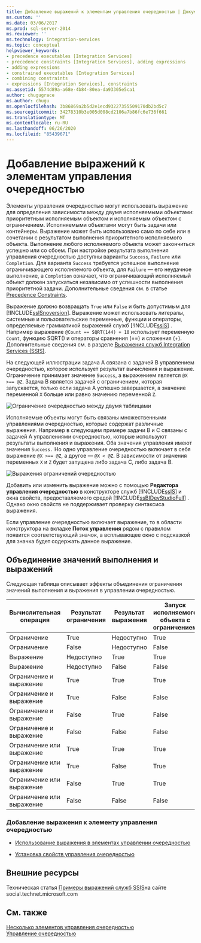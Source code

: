 ```yaml
---
title: Добавление выражений к элементам управления очередностью | Документация Майкрософт
ms.custom: ''
ms.date: 03/06/2017
ms.prod: sql-server-2014
ms.reviewer: ''
ms.technology: integration-services
ms.topic: conceptual
helpviewer_keywords:
- precedence executables [Integration Services]
- precedence constraints [Integration Services], adding expressions
- adding expressions
- constrained executables [Integration Services]
- combining constraints
- expressions [Integration Services], constraints
ms.assetid: 5574d89a-a68e-4b84-80ea-da93305e5ca1
author: chugugrace
ms.author: chugu
ms.openlocfilehash: 3b86869a2b5d2e1ecd93227355509170db2bd5c7
ms.sourcegitcommit: 34278310b3e005d008cd2106a7b86fc6e736f661
ms.translationtype: MT
ms.contentlocale: ru-RU
ms.lasthandoff: 06/26/2020
ms.locfileid: "85439671"
---
```

# <a name="add-expressions-to-precedence-constraints"></a>Добавление выражений к элементам управления очередностью
  Элементы управления очередностью могут использовать выражение для определения зависимости между двумя исполняемыми объектами: приоритетным исполняемым объектом и исполняемым объектом с ограничением. Исполняемыми объектами могут быть задачи или контейнеры. Выражение может быть использовано само по себе или в сочетании с результатом выполнения приоритетного исполняемого объекта. Выполнение любого исполняемого объекта может закончиться успешно или со сбоем. При настройке результата выполнения управления очередностью доступны варианты `Success`, `Failure` или `Completion`. Для варианта `Success` требуется успешное выполнение ограничивающего исполняемого объекта, для `Failure` — его неудачное выполнение, а `Completion` означает, что ограничивающий исполняемый объект должен запускаться независимо от успешности выполнения приоритетной задачи. Дополнительные сведения см. в статье [Precedence Constraints](control-flow/precedence-constraints.md).  
  
 Выражение должно возвращать `True` или `False` и быть допустимым для [!INCLUDE[ssISnoversion](../includes/ssisnoversion-md.md)]. Выражение может использовать литералы, системные и пользовательские переменные, функции и операторы, определяемые грамматикой выражений служб [!INCLUDE[ssIS](../includes/ssis-md.md)] . Например выражение `@Count == SQRT(144) + 10` использует переменную `Count`, функцию SQRT() и операторы сравнения (==) и сложения (+). Дополнительные сведения см. в разделе [Выражения служб Integration Services (SSIS)](expressions/integration-services-ssis-expressions.md).  
  
 На следующей иллюстрации задача A связана с задачей B управлением очередностью, которое использует результат вычисления и выражение. Ограничение принимает значение `Success`, а выражением является `@X >== @Z`. Задача B является задачей с ограничением, которая запускается, только если задача A успешно завершается, а значение переменной `X` больше или равно значению переменной `Z`.  
  
 ![Ограничение очередностью между двумя таблицами](media/mw-dts-03.gif "Ограничение очередностью между двумя таблицами")  
  
 Исполняемые объекты могут быть связаны множественными управлениями очередностью, которые содержат различные выражения. Например в следующем примере задачи B и C связаны с задачей A управлениями очередностью, которые используют результаты выполнения и выражения. Оба значения управления имеют значения `Success.` Но одно управление очередностью включает в себя выражение `@X >== @Z`, а другое — `@X < @Z`. В зависимости от значения переменных `X` и `Z` будет запущена либо задача C, либо задача B.  
  
 ![Выражения ограничений очередностью](media/mw-dts-04.gif "Выражения ограничений очередностью")  
  
 Добавить или изменить выражение можно с помощью **Редактора управления очередностью** в конструкторе служб [!INCLUDE[ssIS](../includes/ssis-md.md)] и окна свойств, предоставляемого средой [!INCLUDE[ssBIDevStudioFull](../includes/ssbidevstudiofull-md.md)] . Однако окно свойств не поддерживает проверку синтаксиса выражения.  
  
 Если управление очередностью включает выражение, то в области конструктора на вкладке **Поток управления** рядом с правилом появится соответствующий значок, а всплывающее окно с подсказкой для значка будет содержать данное выражение.  
  
## <a name="combining-execution-values-and-expressions"></a>Объединение значений выполнения и выражений  
 Следующая таблица описывает эффекты объединения ограничения значений выполнения и выражения в управлении очередностью.  
  
|Вычислительная операция|Результат ограничения|Результат выражения|Запуск исполняемого объекта с ограничением|  
|--------------------------|-----------------------------|-----------------------------|---------------------------------|  
|Ограничение|True|Недоступно|True|  
|Ограничение|False|Недоступно|False|  
|Выражение|Недоступно|True|True|  
|Выражение|Недоступно|False|False|  
|Ограничение и выражение|True|True|True|  
|Ограничение и выражение|True|False|False|  
|Ограничение и выражение|False|True|False|  
|Ограничение и выражение|False|False|False|  
|Ограничение или выражение|True|True|True|  
|Ограничение или выражение|True|False|True|  
|Ограничение или выражение|False|True|True|  
|Ограничение или выражение|False|False|False|  
  
### <a name="to-add-an-expression-to-a-precedence-constraint"></a>Добавление выражения к элементу управления очередностью  
  
-   [Использование выражения в элементах управлении очередностью](../../2014/integration-services/use-an-expression-in-a-precedence-constraint.md)  
  
-   [Установка свойств управления очередностью](../../2014/integration-services/set-the-properties-of-a-precedence-constraint.md)  
  
## <a name="external-resources"></a>Внешние ресурсы  
 Техническая статья [Примеры выражений служб SSIS](https://go.microsoft.com/fwlink/?LinkId=220761)на сайте social.technet.microsoft.com  
  
## <a name="see-also"></a>См. также  
 [Несколько элементов управления очередностью](../../2014/integration-services/multiple-precedence-constraints.md)   
 [Управление очередностью](control-flow/precedence-constraints.md)  
  
  
